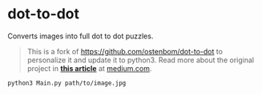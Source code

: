 # dot-to-dot
Converts images into full dot to dot puzzles.

>This is a fork of https://github.com/ostenbom/dot-to-dot to personalize it and update it to python3.
Read more about the original project in **[this article](https://medium.com/@oliverstenbom/worlds-largest-dot-to-dot-4babe597dfeb)** at [medium.com](https://medium.com).

```shell
python3 Main.py path/to/image.jpg
```
